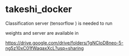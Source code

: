 # takeshi_docker

Classification server (tensorflow ) is needed to run

weights and server are available in 

https://drive.google.com/drive/folders/1gNCloD8neo-5-ng5z10xC01fWaqaxXcL?usp=sharing
